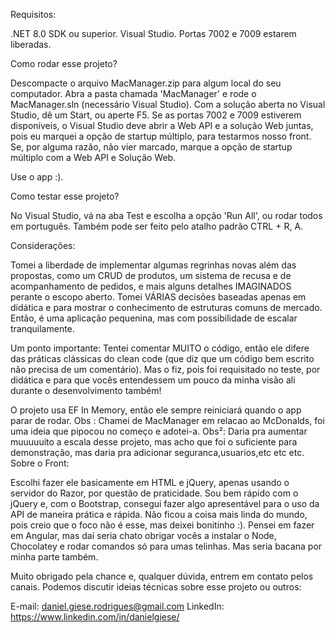 Requisitos:

.NET 8.0 SDK ou superior.
Visual Studio.
Portas 7002 e 7009 estarem liberadas.


Como rodar esse projeto?

Descompacte o arquivo MacManager.zip para algum local do seu computador. Abra a pasta chamada 'MacManager' e rode o MacManager.sln (necessário Visual Studio).
Com a solução aberta no Visual Studio, dê um Start, ou aperte F5.
Se as portas 7002 e 7009 estiverem disponíveis, o Visual Studio deve abrir a Web API e a solução Web juntas, pois eu marquei a opção de startup múltiplo, para testarmos nosso front. Se, por alguma razão, não vier marcado, marque a opção de startup múltiplo com a Web API e Solução Web.

Use o app :).

Como testar esse projeto?

No Visual Studio, vá na aba Test e escolha a opção 'Run All', ou rodar todos em português. Também pode ser feito pelo atalho padrão CTRL + R, A.

Considerações:

Tomei a liberdade de implementar algumas regrinhas novas além das propostas, como um CRUD de produtos, um sistema de recusa e de acompanhamento de pedidos, e mais alguns detalhes IMAGINADOS perante o escopo aberto. Tomei VÁRIAS decisões baseadas apenas em didática e para mostrar o conhecimento de estruturas comuns de mercado. Então, é uma aplicação pequenina, mas com possibilidade de escalar tranquilamente.

Um ponto importante: Tentei comentar MUITO o código, então ele difere das práticas clássicas do clean code (que diz que um código bem escrito não precisa de um comentário). Mas o fiz, pois foi requisitado no teste, por didática e para que vocês entendessem um pouco da minha visão ali durante o desenvolvimento também!

O projeto usa EF In Memory, então ele sempre reiniciará quando o app parar de rodar.
Obs : Chamei de MacManager em relacao ao McDonalds, foi uma ideia que pipocou no começo e adotei-a.
Obs²: Daria pra aumentar muuuuuito a escala desse projeto, mas acho que foi o suficiente para demonstração, mas daria pra adicionar seguranca,usuarios,etc etc etc.
Sobre o Front:

Escolhi fazer ele basicamente em HTML e jQuery, apenas usando o servidor do Razor, por questão de praticidade. Sou bem rápido com o jQuery e, com o Bootstrap, consegui fazer algo apresentável para o uso da API de maneira prática e rápida. Não ficou a coisa mais linda do mundo, pois creio que o foco não é esse, mas deixei bonitinho :). Pensei em fazer em Angular, mas daí seria chato obrigar vocês a instalar o Node, Chocolatey e rodar comandos só para umas telinhas. Mas seria bacana por minha parte também.

Muito obrigado pela chance e, qualquer dúvida, entrem em contato pelos canais. Podemos discutir ideias técnicas sobre esse projeto ou outros:

E-mail: daniel.giese.rodrigues@gmail.com
LinkedIn: https://www.linkedin.com/in/danielgiese/
